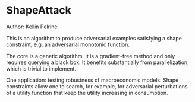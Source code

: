 # ShapeAttack

Author: Kellin Pelrine

This is an algorithm to produce adversarial examples satisfying a shape constraint, e.g. an adversarial monotonic function.

The core is a genetic algorithm. It is a gradient-free method and only requires querying a black box. It benefits substantially from parallelization, which is trivial to implement.

One application: testing robustness of macroeconomic models. Shape constraints allow one to search, for example, for adversarial perturbations of a utility function that keep the utility increasing in consumption.
